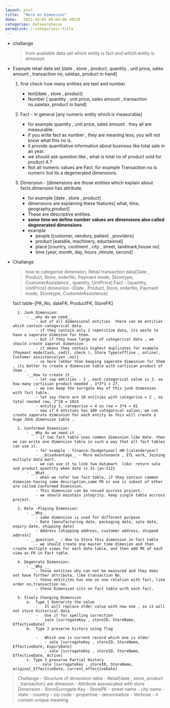 ```yaml
---
layout: post
title:  "More on Dimension"
date:   2021-10-02 09:04:08 +0530
categories: datawarehouse
permalink: /:categories/:title
---
```

- challange 
	> from available data set which entity is fact and which entity is dimesion 

- Example 
	retail data set [date , store , product, quantity , unit price, sales amount , transaction no, saletax, product in hand]
	
	1. first check how many entities are text and number
		- text[date , store , product]
		- Number [ quantity , unit price, sales amount , transaction no,saletax, product in hand]
		
	2. Fact - in general [any numeric entity which is measurable]  
		- for example quantity , unit price, sales amount . they all are measurable.
		- if you write fact as number , they are meaning less, you will not know what this no is.
		- it provide quantitative information about business like total sale in an year.
		- we should ask question like , what is total no of product sold for product A ?
		- Not all numeric values are Fact, for example Transaction no is numeric but its a degenerated dimensions.
	
	3. Dimension - [dimensions are those entities which explain about facts.dimension has attribute.
		- for example [date , store , product] 
		- dimensions are explaining these features[ what, time, geography,product]
		- These are descriptive entities.
		- __some time we define number values are dimensions also called degenerated dimensions__		
		- example 
			- people [customer, vendors, patient , providers]
			- product [eatable, machinery, eductaional]
			- place [country, continent , city , street, landmark,house no]
			- time [year, month, day, hours ,minute, second]

- Challange
	> how to categorise dimension,
	Retail transaction data[Date , Product, Store, orderNo, Paymant mode, Storetype, CustomerAssistence , quantity, UnitPrice]
	Fact - [quantity, UnitPrice]
	dimesnion -[Date , Product, Store, orderNo, Paymant mode, Storetype, CustomerAssistence] 
		
	fact table-[PK_No, dateFK, ProductFK, StoreFK]	
		
		1. Junk Dimension:
			- __why do we need__
				- out of all dimensional entities  there can be entities which contain categorical data.
				- if they contain only 2 repetitive data, its waste to have a saperate dimesion for them.
				- but if they have large no of categorical data , we should create saperat dimension .
				- it means they contain highest duplicates for example [Paymant mode(Cash, cedit, check ), Store Type(offline , online), Customer assistence(yes ,no)]
				- so here rather than keeping saperate dimesnion for them , its better to create a dimension table with cartisian product of them .
			-__How to create it__
				- let say emtities - 3 , each categorical value is 3. so how many cartisian product needed , 3*3*3 = 27.
				- we can keep the surrgate key of this junk dimesnion with fact table.
				- let say there are 10 entities with categorise = 2 , so total needed row, 2^10 = 1024
				- entitiy 3, categorise = 4 so row = 3*4 = 81
				- now if 4 entities has 100 categorical values, we can create saperate dimesnion for each entity as this will create a huge JUnk dimension table .
			
		2. Conformed Dimension:
			- __Why do we need it __
				- if two fact table uses common dimesnion like date. then we can write one dimension table in such a way that all fact tables can use it.
				- for example - finance:[budgetyear] HR:[calenderyear]
				- __Disadvantage__ - More maintenance , ETL work, Joining multiple data mart.
				- we can use it to link two datamart  like: return sale and product quantity when date is 31-jan-2121
			- __What__
				- when we refer two fact table, if they contain common dimesion having same description,same PK or one is subset of other are called Conformed Dimesnion.
				- This dimension can be resued accross project.
				- we should maintain integrity. keep single table accross project.
				
		3. Role -Playing Dimension:
			- __Why__
				- same dimension is used for different purpose
				- Date [manufacturing date, packaging date, sale date, expiry date, shipping date]
				- Address [shipping address, customer address, shipped address]
			- __question__ : How to Store this dimension in fact table
				- we should create one master time dimesion and then create multiple views for each date table, and then add PK of each view as FK in Fact table.
				
		4. Degenrate Dimension:
			- __Why __ 
				- those entities why can not be measured and they does not have further attribute, like transaction No.
				- these entitites has one on one relation with fact, like order no,transaction no.
				- these Dimension sits on fact table with each fact.

		5. Slowly Changing Dimension
		 	a.	Type 1 Overwrite the value
				-	It will replace older value with new one , so it will not store historical data
				-	Use it for spelling correction
				-	sale [surrogateKey , storeID, StoreName, EffectiveDate]
			b.	Type 2 preserve history using flag

				-	Which one is current record which one is older
					- sale [surrogateKey , storeID, StoreName, EffectiveDate, ExpiryDate]
					- sale [surrogateKey , storeID, StoreName, EffectiveDate, Active]
			c. Type 3 preserve Partial History 
				-  sale [surrogateKey , storeID, StoreName, original_EffectiveDate, current_effectiveDate]

				
> Challange 
	- Structure of dimension table 
		- Retail[date , store, product , transaction] are dimesion 
		- Attribute assosicated with store Dimension
			- StoreSurrogate Key
			- StorePK
			- street name 
			- city name
			- state 
			- country 
			- zip code
	- propertise
		- denormallize
		- Verbose
		- it contain unique meaning
			
				
				
				